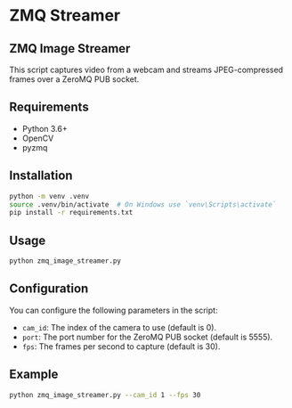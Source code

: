 # ZMQ Streamer

## ZMQ Image Streamer

This script captures video from a webcam and streams JPEG-compressed frames over a ZeroMQ PUB socket.

## Requirements
- Python 3.6+
- OpenCV
- pyzmq

## Installation
```bash
python -m venv .venv
source .venv/bin/activate  # On Windows use `venv\Scripts\activate`
pip install -r requirements.txt
```

## Usage
```bash
python zmq_image_streamer.py
```
## Configuration
You can configure the following parameters in the script:
- `cam_id`: The index of the camera to use (default is 0).
- `port`: The port number for the ZeroMQ PUB socket (default is 5555).
- `fps`: The frames per second to capture (default is 30).


## Example
```bash
python zmq_image_streamer.py --cam_id 1 --fps 30
```
